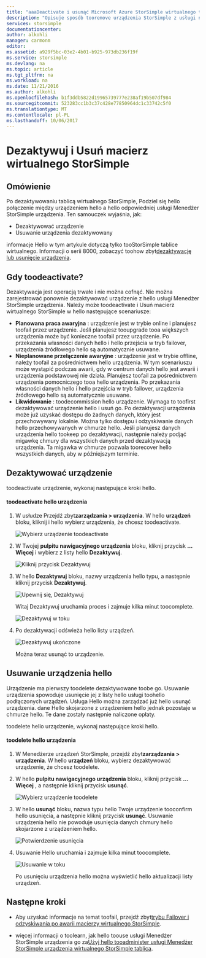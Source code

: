 ```yaml
---
title: "aaaDeactivate i usunąć Microsoft Azure StorSimple wirtualnego tablicą | Dokumentacja firmy Microsoft"
description: "Opisuje sposób tooremove urządzenia StorSimple z usługi najpierw dezaktywowanie go, a następnie usuwając go."
services: storsimple
documentationcenter: 
author: alkohli
manager: carmonm
editor: 
ms.assetid: a929f5bc-03e2-4b01-b925-973db236f19f
ms.service: storsimple
ms.devlang: na
ms.topic: article
ms.tgt_pltfrm: na
ms.workload: na
ms.date: 11/21/2016
ms.author: alkohli
ms.openlocfilehash: b1f3ddb5822d19965739777e238af19b507df984
ms.sourcegitcommit: 523283cc1b3c37c428e77850964dc1c33742c5f0
ms.translationtype: MT
ms.contentlocale: pl-PL
ms.lasthandoff: 10/06/2017
---
```

# <a name="deactivate-and-delete-a-storsimple-virtual-array"></a>Dezaktywuj i Usuń macierz wirtualnego StorSimple

## <a name="overview"></a>Omówienie

Po dezaktywowaniu tablicą wirtualnego StorSimple, Podziel się hello połączenie między urządzeniem hello a hello odpowiedniej usługi Menedżer StorSimple urządzenia. Ten samouczek wyjaśnia, jak:

* Dezaktywować urządzenie 
* Usuwanie urządzenia dezaktywowany

informacje Hello w tym artykule dotyczą tylko tooStorSimple tablice wirtualnego. Informacji o serii 8000, zobaczyć toohow zbyt[dezaktywację lub usunięcie urządzenia](storsimple-deactivate-and-delete-device.md).

## <a name="when-toodeactivate"></a>Gdy toodeactivate?

Dezaktywacja jest operacją trwałe i nie można cofnąć. Nie można zarejestrować ponownie dezaktywować urządzenie z hello usługi Menedżer StorSimple urządzenia. Należy może toodeactivate i Usuń macierz wirtualnego StorSimple w hello następujące scenariusze:

* **Planowana praca awaryjna** : urządzenie jest w trybie online i planujesz toofail przez urządzenie. Jeśli planujesz tooupgrade tooa większych urządzenia może być konieczne toofail przez urządzenie. Po przekazania własności danych hello i hello przejścia w tryb failover, urządzenia źródłowego hello są automatycznie usuwane.
* **Nieplanowane przełączenie awaryjne** : urządzenie jest w trybie offline, należy toofail za pośrednictwem hello urządzenia. W tym scenariuszu może wystąpić podczas awarii, gdy w centrum danych hello jest awarii i urządzenia podstawowej nie działa. Planujesz toofail za pośrednictwem urządzenia pomocniczego tooa hello urządzenia. Po przekazania własności danych hello i hello przejścia w tryb failover, urządzenia źródłowego hello są automatycznie usuwane.
* **Likwidowanie** : toodecommission hello urządzenie. Wymaga to toofirst dezaktywować urządzenie hello i usuń go. Po dezaktywacji urządzenia może już uzyskać dostępu do żadnych danych, który jest przechowywany lokalnie. Można tylko dostępu i odzyskiwanie danych hello przechowywanych w chmurze hello. Jeśli planujesz danych urządzenia hello tookeep po dezaktywacji, następnie należy podjąć migawkę chmury dla wszystkich danych przed dezaktywacją urządzenia. Ta migawka w chmurze pozwala toorecover hello wszystkich danych, aby w późniejszym terminie.

## <a name="deactivate-a-device"></a>Dezaktywować urządzenie

toodeactivate urządzenie, wykonaj następujące kroki hello.

#### <a name="toodeactivate-hello-device"></a>toodeactivate hello urządzenia

1. W usłudze Przejdź zbyt**zarządzania > urządzenia**. W hello **urządzeń** bloku, kliknij i hello wybierz urządzenia, że chcesz toodeactivate.
   
    ![Wybierz urządzenie toodeactivate](./media/storsimple-virtual-array-deactivate-and-delete-device/deactivate-delete7.png)
2. W Twojej **pulpitu nawigacyjnego urządzenia** bloku, kliknij przycisk **... Więcej** i wybierz z listy hello **Dezaktywuj**.
   
    ![Kliknij przycisk Dezaktywuj](./media/storsimple-virtual-array-deactivate-and-delete-device/deactivate-delete8.png)
3. W hello **Dezaktywuj** bloku, nazwy urządzenia hello typu, a następnie kliknij przycisk **Dezaktywuj**. 
   
    ![Upewnij się, Dezaktywuj](./media/storsimple-virtual-array-deactivate-and-delete-device/deactivate-delete1.png)
   
    Witaj Dezaktywuj uruchamia proces i zajmuje kilka minut toocomplete.
   
    ![Dezaktywuj w toku](./media/storsimple-virtual-array-deactivate-and-delete-device/deactivate-delete2.png)
4. Po dezaktywacji odświeża hello listy urządzeń.
   
    ![Dezaktywuj ukończone](./media/storsimple-virtual-array-deactivate-and-delete-device/deactivate-delete3.png)
   
    Można teraz usunąć to urządzenie.

## <a name="delete-hello-device"></a>Usuwanie urządzenia hello

Urządzenie ma pierwszy toodelete dezaktywowane toobe go. Usuwanie urządzenia spowoduje usunięcie jej z listy hello usługi toohello podłączonych urządzeń. Usługa Hello można zarządzać już hello usunąć urządzenia. dane Hello skojarzone z urządzeniem hello jednak pozostaje w chmurze hello. Te dane zostały następnie naliczone opłaty.

toodelete hello urządzenie, wykonaj następujące kroki hello.

#### <a name="toodelete-hello-device"></a>toodelete hello urządzenia

1. W Menedżerze urządzeń StorSimple, przejdź zbyt**zarządzania > urządzenia**. W hello **urządzeń** bloku, wybierz dezaktywować urządzenie, że chcesz toodelete.
2. W hello **pulpitu nawigacyjnego urządzenia** bloku, kliknij przycisk **... Więcej** , a następnie kliknij przycisk **usunąć**.
   
   ![Wybierz urządzenie toodelete](./media/storsimple-virtual-array-deactivate-and-delete-device/deactivate-delete4.png)
3. W hello **usunąć** bloku, nazwa typu hello Twoje urządzenie tooconfirm hello usunięcia, a następnie kliknij przycisk **usunąć**. Usuwanie urządzenia hello nie powoduje usunięcia danych chmury hello skojarzone z urządzeniem hello. 
   
   ![Potwierdzenie usunięcia](./media/storsimple-virtual-array-deactivate-and-delete-device/deactivate-delete5.png) 
4. Usuwanie Hello uruchamia i zajmuje kilka minut toocomplete.
   
   ![Usuwanie w toku](./media/storsimple-virtual-array-deactivate-and-delete-device/deactivate-delete6.png)
   
    Po usunięciu urządzenia hello można wyświetlić hello aktualizacji listy urządzeń.

## <a name="next-steps"></a>Następne kroki

* Aby uzyskać informacje na temat toofail, przejdź zbyt[trybu Failover i odzyskiwania po awarii macierzy wirtualnego StorSimple](storsimple-virtual-array-failover-dr.md).

* więcej informacji o toolearn, jak hello toouse usługi Menedżer StorSimple urządzenia go za[Użyj hello tooadminister usługi Menedżer StorSimple urządzenia wirtualnego StorSimple tablica](storsimple-virtual-array-manager-service-administration.md). 

